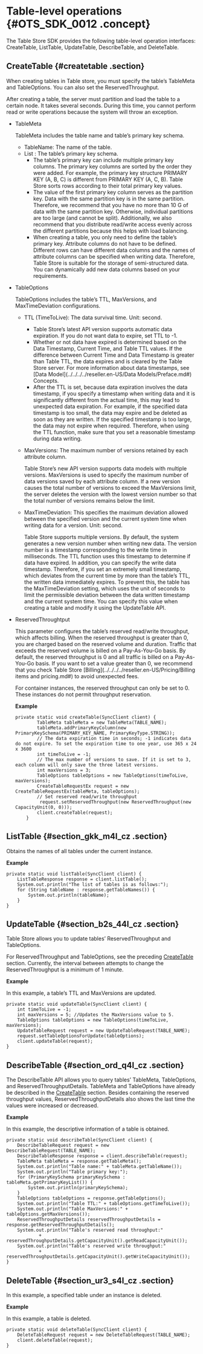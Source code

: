 # Table-level operations {#OTS_SDK_0012 .concept}

The Table Store SDK provides the following table-level operation interfaces: CreateTable, ListTable, UpdateTable, DescribeTable, and DeleteTable.

## CreateTable {#createtable .section}

When creating tables in Table store, you must specify the table’s TableMeta and TableOptions. You can also set the ReservedThroughput.

After creating a table, the server must partition and load the table to a certain node. It takes several seconds. During this time, you cannot perform read or write operations because the system will throw an exception.

-   TableMeta

    TableMeta includes the table name and table’s primary key schema.

    -   TableName: The name of the table.
    -   List : The table’s primary key schema.
        -   The table’s primary key can include multiple primary key columns. The primary key columns are sorted by the order they were added. For example, the primary key structure PRIMARY KEY \(A, B, C\) is different from PRIMARY KEY \(A, C, B\). Table Store sorts rows according to their total primary key values.
        -   The value of the first primary key column serves as the partition key. Data with the same partition key is in the same partition. Therefore, we recommend that you have no more than 10 G of data with the same partition key. Otherwise, individual partitions are too large \(and cannot be split\). Additionally, we also recommend that you distribute read/write access evenly across the different partitions because this helps with load balancing.
        -   When creating a table, you only need to define the table’s primary key. Attribute columns do not have to be defined. Different rows can have different data columns and the names of attribute columns can be specified when writing data. Therefore, Table Store is suitable for the storage of semi-structured data. You can dynamically add new data columns based on your requirements.
-   TableOptions

    TableOptions includes the table’s TTL, MaxVersions, and MaxTimeDeviation configurations.

    -   TTL \(TimeToLive\): The data survival time. Unit: second.
        -   Table Store’s latest API version supports automatic data expiration. If you do not want data to expire, set TTL to -1.
        -   Whether or not data have expired is determined based on the Data Timestamp, Current Time, and Table TTL values. If the difference between Current Time and Data Timestamp is greater than Table TTL, the data expires and is cleared by the Table Store server. For more information about data timestamps, see [Data Model](../../../../reseller.en-US/Data Models/Preface.md#) Concepts.
        -   After the TTL is set, because data expiration involves the data timestamp, if you specify a timestamp when writing data and it is significantly different from the actual time, this may lead to unexpected data expiration. For example, if the specified data timestamp is too small, the data may expire and be deleted as soon as they are written. If the specified timestamp is too large, the data may not expire when required. Therefore, when using the TTL function, make sure that you set a reasonable timestamp during data writing.
    -   MaxVersions: The maximum number of versions retained by each attribute column.

        Table Store’s new API version supports data models with multiple versions. MaxVersions is used to specify the maximum number of data versions saved by each attribute column. If a new version causes the total number of versions to exceed the MaxVersions limit, the server deletes the version with the lowest version number so that the total number of versions remains below the limit.

    -   MaxTimeDeviation: This specifies the maximum deviation allowed between the specified version and the current system time when writing data for a version. Unit: second.

        Table Store supports multiple versions. By default, the system generates a new version number when writing new data. The version number is a timestamp corresponding to the write time in milliseconds. The TTL function uses this timestamp to determine if data have expired. In addition, you can specify the write data timestamp. Therefore, if you set an extremely small timestamp, which deviates from the current time by more than the table’s TTL, the written data immediately expires. To prevent this, the table has the MaxTimeDeviation setting, which uses the unit of seconds to limit the permissible deviation between the data written timestamp and the current system time. You can specify this value when creating a table and modify it using the UpdateTable API.

-   ReservedThroughtput

    This parameter configures the table’s reserved read/write throughput, which affects billing. When the reserved throughput is greater than 0, you are charged based on the reserved volume and duration. Traffic that exceeds the reserved volume is billed on a Pay-As-You-Go basis. By default, the reserved throughput is 0 and all traffic is billed on a Pay-As-You-Go basis. If you want to set a value greater than 0, we recommend that you check Table Store [Billing](../../../../reseller.en-US/Pricing/Billing items and pricing.md#) to avoid unexpected fees.

    For container instances, the reserved throughput can only be set to 0. These instances do not permit throughput reservation.

    **Example**

    ```
    private static void createTable(SyncClient client) {
            TableMeta tableMeta = new TableMeta(TABLE_NAME);
            tableMeta.addPrimaryKeyColumn(new PrimaryKeySchema(PRIMARY_KEY_NAME, PrimaryKeyType.STRING));
            // The data expiration time in seconds; -1 indicates data do not expire. To set the expiration time to one year, use 365 x 24 x 3600
            int timeToLive = -1; 
            // The max number of versions to save. If it is set to 3, each column will only save the three latest versions.
            int maxVersions = 3; 
            TableOptions tableOptions = new TableOptions(timeToLive, maxVersions);
            CreateTableRequestEx request = new CreateTableRequestEx(tableMeta, tableOptions);
            // Set reserved read/write throughput
             request.setReservedThroughput(new ReservedThroughput(new CapacityUnit(0, 0)));
            client.createTable(request);
        }
    ```


## ListTable {#section_gkk_m4l_cz .section}

Obtains the names of all tables under the current instance.

**Example**

```
private static void listTable(SyncClient client) {
    ListTableResponse response = client.listTable();
    System.out.println("The list of tables is as follows:");
    for (String tableName : response.getTableNames()) {
        System.out.println(tableName);
    }
}
```

## UpdateTable {#section_b2s_44l_cz .section}

Table Store allows you to update tables’ ReservedThroughput and TableOptions.

For ReservedThroughput and TableOptions, see the preceding [CreateTable](#) section. Currently, the interval between attempts to change the ReservedThroughput is a minimum of 1 minute.

**Example**

In this example, a table’s TTL and MaxVersions are updated.

```
private static void updateTable(SyncClient client) {
    int timeToLive = -1;
    int maxVersions = 5; //Updates the MaxVersions value to 5.
    TableOptions tableOptions = new TableOptions(timeToLive, maxVersions);
    UpdateTableRequest request = new UpdateTableRequest(TABLE_NAME);
    request.setTableOptionsForUpdate(tableOptions);
    client.updateTable(request);
}
```

## DescribeTable {#section_ord_q4l_cz .section}

The DescribeTable API allows you to query tables’ TableMeta, TableOptions, and ReservedThroughputDetails. TableMeta and TableOptions have already be described in the [CreateTable](#) section. Besides containing the reserved throughput values, ReservedThroughputDetails also shows the last time the values were increased or decreased.

**Example**

In this example, the descriptive information of a table is obtained.

```
private static void describeTable(SyncClient client) {
    DescribeTableRequest request = new DescribeTableRequest(TABLE_NAME);
    DescribeTableResponse response = client.describeTable(request);
    TableMeta tableMeta = response.getTableMeta();
    System.out.println("Table name:" + tableMeta.getTableName());
    System.out.println("Table primary key:");
    for (PrimaryKeySchema primaryKeySchema : tableMeta.getPrimaryKeyList()) {
        System.out.println(primaryKeySchema);
    }
    TableOptions tableOptions = response.getTableOptions();
    System.out.println("Table TTL:" + tableOptions.getTimeToLive());
    System.out.println("Table MaxVersions:" + tableOptions.getMaxVersions());
    ReservedThroughputDetails reservedThroughputDetails = response.getReservedThroughputDetails();
    System.out.println("Table's reserved read throughput:"
            + reservedThroughputDetails.getCapacityUnit().getReadCapacityUnit());
    System.out.println("Table's reserved write throughput:"
            + reservedThroughputDetails.getCapacityUnit().getWriteCapacityUnit());
}
```

## DeleteTable {#section_ur3_s4l_cz .section}

In this example, a specified table under an instance is deleted.

**Example**

In this example, a table is deleted.

```
private static void deleteTable(SyncClient client) {
    DeleteTableRequest request = new DeleteTableRequest(TABLE_NAME);
    client.deleteTable(request);
}
```

